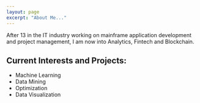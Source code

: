 ```yaml
---
layout: page
excerpt: "About Me..."
---
```


After 13 in the IT industry working on mainframe application development and project management, I am now into Analytics, Fintech and Blockchain.

## Current Interests and Projects:

- Machine Learning
- Data Mining
- Optimization
- Data Visualization
